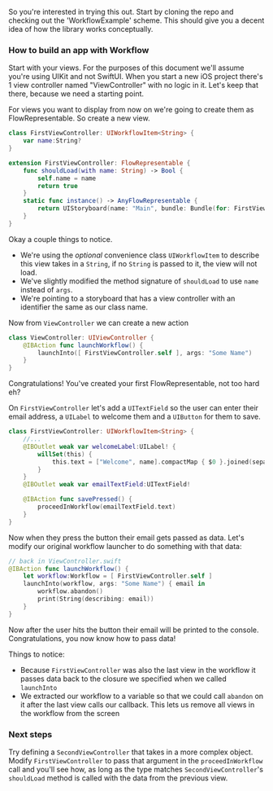 So you're interested in trying this out. Start by cloning the repo and checking out the 'WorkflowExample' scheme. This should give you a decent idea of how the library works conceptually.

### How to build an app with Workflow
Start with your views. For the purposes of this document we'll assume you're using UIKit and not SwiftUI. When you start a new iOS project there's 1 view controller named "ViewController" with no logic in it. Let's keep that there, because we need a starting point.

For views you want to display from now on we're going to create them as FlowRepresentable. So create a new view.
```swift
class FirstViewController: UIWorkflowItem<String> {
    var name:String?
}

extension FirstViewController: FlowRepresentable {
    func shouldLoad(with name: String) -> Bool {
        self.name = name
        return true
    }
    static func instance() -> AnyFlowRepresentable {
        return UIStoryboard(name: "Main", bundle: Bundle(for: FirstViewController.self)).instantiateViewController(withIdentifier: "FirstViewController") as! FirstViewController
    }
}
```

Okay a couple things to notice. 
- We're using the *optional* convenience class `UIWorkflowItem` to describe this view takes in a `String`, if no `String` is passed to it, the view will not load. 
- We've slightly modified the method signature of `shouldLoad` to use `name` instead of `args`. 
- We're pointing to a storyboard that has a view controller with an identifier the same as our class name.

Now from `ViewController` we can create a new action
```swift
class ViewController: UIViewController {
    @IBAction func launchWorkflow() {
        launchInto([ FirstViewController.self ], args: "Some Name")
    }
}
```

Congratulations! You've created your first FlowRepresentable, not too hard eh?

On `FirstViewController` let's add a `UITextField` so the user can enter their email address, a `UILabel` to welcome them and a `UIButton` for them to save.

```swift
class FirstViewController: UIWorkflowItem<String> {
    //...
    @IBOutlet weak var welcomeLabel:UILabel! {
        willSet(this) {
            this.text = ["Welcome", name].compactMap { $0 }.joined(separator: " ") + "!"
        }
    }
    @IBOutlet weak var emailTextField:UITextField!

    @IBAction func savePressed() {
        proceedInWorkflow(emailTextField.text)
    }
}
```

Now when they press the button their email gets passed as data. Let's modify our original workflow launcher to do something with that data:

```swift
// back in ViewController.swift
@IBAction func launchWorkflow() {
    let workflow:Workflow = [ FirstViewController.self ]
    launchInto(workflow, args: "Some Name") { email in 
        workflow.abandon()
        print(String(describing: email))
    }
}
```

Now after the user hits the button their email will be printed to the console. Congratulations, you now know how to pass data!

Things to notice:
- Because `FirstViewController` was also the last view in the workflow it passes data back to the closure we specified when we called `launchInto`
- We extracted our workflow to a variable so that we could call `abandon` on it after the last view calls our callback. This lets us remove all views in the workflow from the screen

### Next steps
Try defining a `SecondViewController` that takes in a more complex object. Modify `FirstViewController` to pass that argument in the `proceedInWorkflow` call and you'll see how, as long as the type matches `SecondViewController`'s `shouldLoad` method is called with the data from the previous view.